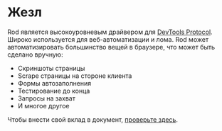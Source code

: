 # Жезл

Rod является высокоуровневым драйвером для [DevTools Protocol](https://chromedevtools.github.io/devtools-protocol). Широко используется для веб-автоматизации и лома. Rod может автоматизировать большинство вещей в браузере, что может быть сделано вручную:

- Скриншоты страницы
- Scrape страницы на стороне клиента
- Формы автозаполнения
- Тестирование до конца
- Запросы на захват
- И многое другое

Чтобы внести свой вклад в документ, [проверьте здесь](contribute-doc.md).
